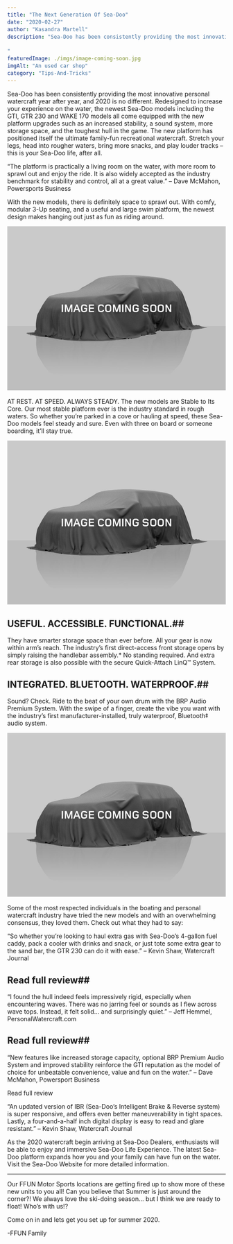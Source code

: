 ```yaml
---
title: "The Next Generation Of Sea-Doo"
date: "2020-02-27"
author: "Kasandra Martell"
description: "Sea-Doo has been consistently providing the most innovative personal watercraft year after year, and 2020 is no different..

"
featuredImage: ./imgs/image-coming-soon.jpg
imgAlt: "An used car shop"
category: "Tips-And-Tricks"
---
```


<!-- ![Markdown Logo](./imgs/image-coming-soon.jpg) -->

Sea-Doo has been consistently providing the most innovative personal watercraft year after year, and 2020 is no different. Redesigned to increase your experience on the water, the newest Sea-Doo models including the GTI, GTR 230 and WAKE 170 models all come equipped with the new platform upgrades such as an increased stability, a sound system, more storage space, and the toughest hull in the game. The new platform has positioned itself the ultimate family-fun recreational watercraft. Stretch your legs, head into rougher waters, bring more snacks, and play louder tracks – this is your Sea-Doo life, after all.

“The platform is practically a living room on the water, with more room to sprawl out and enjoy the ride. It is also widely accepted as the industry benchmark for stability and control, all at a great value.” – Dave McMahon, Powersports Business

With the new models, there is definitely space to sprawl out. With comfy, modular 3-Up seating, and a useful and large swim platform, the newest design makes hanging out just as fun as riding around.

![Markdown Logo](./imgs/image-coming-soon.jpg)

AT REST. AT SPEED. ALWAYS STEADY.
The new models are Stable to Its Core. Our most stable platform ever is the industry standard in rough waters. So whether you’re parked in a cove or hauling at speed, these Sea-Doo models feel steady and sure. Even with three on board or someone boarding, it’ll stay true.

![Markdown Logo](./imgs/image-coming-soon.jpg)

## USEFUL. ACCESSIBLE. FUNCTIONAL.##

They have smarter storage space than ever before. All your gear is now within arm’s reach. The industry’s first direct-access front storage opens by simply raising the handlebar assembly.\* No standing required. And extra rear storage is also possible with the secure Quick-Attach LinQ™ System.

## INTEGRATED. BLUETOOTH. WATERPROOF.##

Sound? Check.
Ride to the beat of your own drum with the BRP Audio Premium System. With the swipe of a finger, create the vibe you want with the industry’s first manufacturer-installed, truly waterproof, Bluetooth‡ audio system.

![Markdown Logo](./imgs/image-coming-soon.jpg)

Some of the most respected individuals in the boating and personal watercraft industry have tried the new models and with an overwhelming consensus, they loved them. Check out what they had to say:

“So whether you’re looking to haul extra gas with Sea-Doo’s 4-gallon fuel caddy, pack a cooler with drinks and snack, or just tote some extra gear to the sand bar, the GTR 230 can do it with ease.” – Kevin Shaw, Watercraft Journal

## Read full review##

“I found the hull indeed feels impressively rigid, especially when encountering waves. There was no jarring feel or sounds as I flew across wave tops. Instead, it felt solid… and surprisingly quiet.” – Jeff Hemmel, PersonalWatercraft.com

## Read full review##

“New features like increased storage capacity, optional BRP Premium Audio System and improved stability reinforce the GTI reputation as the model of choice for unbeatable convenience, value and fun on the water.” – Dave McMahon, Powersport Business

Read full review

“An updated version of IBR (Sea-Doo’s Intelligent Brake & Reverse system) is super responsive, and offers even better maneuverability in tight spaces. Lastly, a four-and-a-half inch digital display is easy to read and glare resistant.” – Kevin Shaw, Watercraft Journal

As the 2020 watercraft begin arriving at Sea-Doo Dealers, enthusiasts will be able to enjoy and immersive Sea-Doo Life Experience. The latest Sea-Doo platform expands how you and your family can have fun on the water. Visit the Sea-Doo Website for more detailed information.

---

Our FFUN Motor Sports locations are getting fired up to show more of these new units to you all! Can you believe that Summer is just around the corner?! We always love the ski-doing season… but I think we are ready to float! Who’s with us!?

Come on in and lets get you set up for summer 2020.

-FFUN Family

